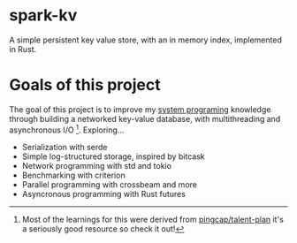 # spark-kv
A simple persistent key value store, with an in memory index, implemented in Rust.

# Goals of this project
The goal of this project is to improve my [system programing](https://en.wikipedia.org/wiki/Systems_programming) knowledge through building a networked key-value database, with multithreading and asynchronous I/O [^1]. Exploring...

- Serialization with serde
- Simple log-structured storage, inspired by bitcask
- Network programming with std and tokio
- Benchmarking with criterion
- Parallel programming with crossbeam and more
- Asyncronous programming with Rust futures

[^1]: Most of the learnings for this were derived from [pingcap/talent-plan](https://github.com/pingcap/talent-plan) it's a seriously good resource so check it out!
